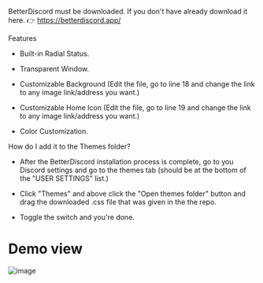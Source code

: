 BetterDiscord must be downloaded. If you don't have already download it here. 👉 https://betterdiscord.app/

Features

- Built-in Radial Status.

- Transparent Window.

- Customizable Background (Edit the file, go to line 18 and change the link to any image link/address you want.)

- Customizable Home Icon (Edit the file, go to line 19 and change the link to any image link/address you want.)

- Color Customization.

How do I add it to the Themes folder?

- After the BetterDiscord installation process is complete, go to you Discord settings and go to the themes tab (should be at the bottom of the "USER SETTINGS" list.)

- Click "Themes" and above click the "Open themes folder" button and drag the downloaded .css file that was given in the the repo.

- Toggle the switch and you're done.

# Demo view

![image](https://cdn.discordapp.com/attachments/1150242860273254460/1182045897723482153/Discord_YMDm0EDNh3.png)

